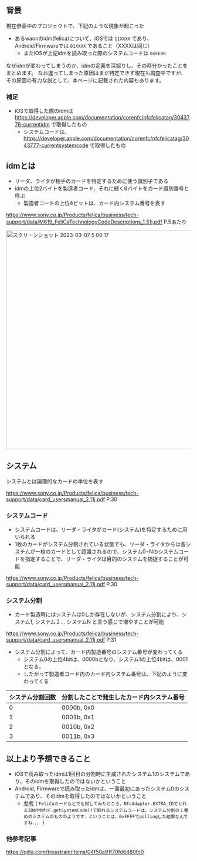 ## 背景

現在参画中のプロジェクトで、下記のような現象が起こった

- あるwaonのidm(felica)について、iOSでは `11XXXX` であり、 Android/Firmwareでは `01XXXX` であること（XXXXは同じ）
  - またiOSが上記idmを読み取った際のシステムコードは `0xFE00`

なぜidmが変わってしまうのか、idmの定義を深掘りし、その時分かったことをまとめます。
なお違ってしまった原因はまだ特定できず現在も調査中ですが、その原因の有力な説として、本ページに記載された内容もあります。

### 補足
- iOSで取得した際のidmは https://developer.apple.com/documentation/corenfc/nfcfelicatag/3043776-currentidm で取得したもの
  - システムコードは、  https://developer.apple.com/documentation/corenfc/nfcfelicatag/3043777-currentsystemcode で取得したもの

## idmとは

- リーダ、ライタが相手のカードを特定するために使う識別子である
- idmの上位2バイトを製造者コード、それに続く6バイトをカード識別番号と呼ぶ
  - 製造者コードの上位4ビットは、カード内システム番号を表す

https://www.sony.co.jp/Products/felica/business/tech-support/data/M619_FeliCaTechnologyCodeDescriptions_1.51j.pdf P.5あたり

<img width="595" alt="スクリーンショット 2023-03-07 5 00 17" src="https://user-images.githubusercontent.com/16571394/223217695-9d273993-9210-463d-a239-26fceaf90619.png">

## システム

システムとは論理的なカードの単位を表す

https://www.sony.co.jp/Products/felica/business/tech-support/data/card_usersmanual_2.11j.pdf P.30

### システムコード

- システムコードは、リーダ・ライタがカード(システム)を特定するために用いられる
- 1枚のカードがシステム分割されている状態でも、リーダ・ライタからは各システムが一枚のカードとして認識されるので、システム0~Nのシステムコードを指定することで、リーダ・ライタは目的のシステムを捕捉することが可能

https://www.sony.co.jp/Products/felica/business/tech-support/data/card_usersmanual_2.11j.pdf P.30

### システム分割

- カード製造時にはシステムは0しか存在しないが、システム分割により、システム1, システム２... システムN と言う感じで増やすことが可能

https://www.sony.co.jp/Products/felica/business/tech-support/data/card_usersmanual_2.11j.pdf P.31

- システム分割によって、カード内製造番号のシステム番号が変わってくる
  - システム0の上位4bitは、0000bとなり、システム1の上位4bitは、0001となる。
  - したがって製造者コード内のカード内システム番号は、下記のように変わってくる

|システム分割回数|分割したことで発生したカード内システム番号|
|---|---|
|0|0000b, 0x0|
|1|0001b, 0x1|
|2|0010b, 0x2|
|3|0011b, 0x3|

## 以上より予想できること

- iOSで読み取ったidmは1回目の分割時に生成されたシステム1のシステムであり、そのidmを取得したのではないかということ 
- Android, Firmwareで読み取ったidmは、一番最初にあったシステム0のシステムであり、そのidmを取得したのではないかということ 
  - [参考](http://www.kokozo.net/AndroidNFC_FeliCa/#:~:text=0xFFFF%E3%81%A7polling%E3%81%97%E3%81%9F%E7%B5%90%E6%9E%9C%E3%81%AA%E3%82%93%E3%81%A7%E3%81%99%E3%81%AD%EF%BC%8E%EF%BC%8E) ( `FeliCaカードなどでも試してみたところ，NfcAdapter.EXTRA_IDでとれるIDmやNfcF.getSystemCode()で取れるシステムコードは，システム分割の１番めのシステムのもののようです．ということは，0xFFFFでpollingした結果なんですね．．．` )

### 他参考記事

https://qiita.com/treastrain/items/04f50a91f70fd6480fc0




